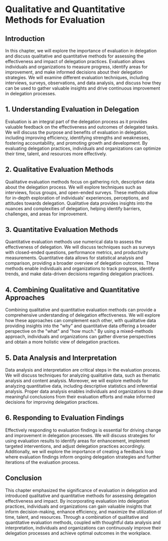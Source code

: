 Qualitative and Quantitative Methods for Evaluation
==============================================================

**Introduction**
----------------

In this chapter, we will explore the importance of evaluation in delegation and discuss qualitative and quantitative methods for assessing the effectiveness and impact of delegation practices. Evaluation allows individuals and organizations to measure progress, identify areas for improvement, and make informed decisions about their delegation strategies. We will examine different evaluation techniques, including interviews, surveys, observations, and data analysis, and discuss how they can be used to gather valuable insights and drive continuous improvement in delegation processes.

**1. Understanding Evaluation in Delegation**
---------------------------------------------

Evaluation is an integral part of the delegation process as it provides valuable feedback on the effectiveness and outcomes of delegated tasks. We will discuss the purpose and benefits of evaluation in delegation, including improving efficiency, identifying strengths and weaknesses, fostering accountability, and promoting growth and development. By evaluating delegation practices, individuals and organizations can optimize their time, talent, and resources more effectively.

**2. Qualitative Evaluation Methods**
-------------------------------------

Qualitative evaluation methods focus on gathering rich, descriptive data about the delegation process. We will explore techniques such as interviews, focus groups, and open-ended surveys. These methods allow for in-depth exploration of individuals' experiences, perceptions, and attitudes towards delegation. Qualitative data provides insights into the nuances and complexities of delegation, helping identify barriers, challenges, and areas for improvement.

**3. Quantitative Evaluation Methods**
--------------------------------------

Quantitative evaluation methods use numerical data to assess the effectiveness of delegation. We will discuss techniques such as surveys with closed-ended questions, performance metrics, and productivity measurements. Quantitative data allows for statistical analysis and comparison, providing a broader overview of delegation outcomes. These methods enable individuals and organizations to track progress, identify trends, and make data-driven decisions regarding delegation practices.

**4. Combining Qualitative and Quantitative Approaches**
--------------------------------------------------------

Combining qualitative and quantitative evaluation methods can provide a comprehensive understanding of delegation effectiveness. We will explore how these approaches can complement each other, with qualitative data providing insights into the "why" and quantitative data offering a broader perspective on the "what" and "how much." By using a mixed-methods approach, individuals and organizations can gather diverse perspectives and obtain a more holistic view of delegation practices.

**5. Data Analysis and Interpretation**
---------------------------------------

Data analysis and interpretation are critical steps in the evaluation process. We will discuss techniques for analyzing qualitative data, such as thematic analysis and content analysis. Moreover, we will explore methods for analyzing quantitative data, including descriptive statistics and inferential analysis. Proper data analysis enables individuals and organizations to draw meaningful conclusions from their evaluation efforts and make informed decisions for improving delegation practices.

**6. Responding to Evaluation Findings**
----------------------------------------

Effectively responding to evaluation findings is essential for driving change and improvement in delegation processes. We will discuss strategies for using evaluation results to identify areas for enhancement, implement targeted interventions, and adjust delegation practices accordingly. Additionally, we will explore the importance of creating a feedback loop where evaluation findings inform ongoing delegation strategies and further iterations of the evaluation process.

**Conclusion**
--------------

This chapter emphasized the significance of evaluation in delegation and introduced qualitative and quantitative methods for assessing delegation effectiveness and impact. By incorporating evaluation into delegation practices, individuals and organizations can gain valuable insights that inform decision-making, enhance efficiency, and maximize the utilization of time, talent, and resources. Through a combination of qualitative and quantitative evaluation methods, coupled with thoughtful data analysis and interpretation, individuals and organizations can continuously improve their delegation processes and achieve optimal outcomes in the workplace.
